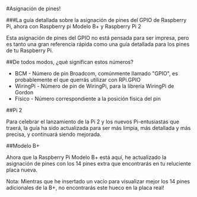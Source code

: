 #Asignación de pines!

###La guía detallada sobre la asignación de pines del GPIO de Raspberry Pi, ahora con Raspberry pi Modelo B+ y Raspberry Pi 2

Esta asignación de pines del GPIO no está pensada para ser impresa, pero es tanto una gran referencia rápida como una guía detallada para los pines de tu Raspberry Pi.

##De todos modos, ¿qué significan estos números?

* BCM - Número de pin Broadcom, comúnmente llamado "GPIO", es probablemente el que querrás utilizar con RPi.GPIO
* WiringPi - Número de pin de WiringPi, para la librería WiringPi de Gordon
* Físico - Número correspondiente a la posición física del pin

##Pi 2

Para celebrar el lanzamiento de la Pi 2 y los nuevos Pi-entusiastas que traerá, la guía ha sido actualizada para ser más limpia, más detallada y más precisa, y continuará siendo mejorada.

##Modelo B+

Ahora que la Raspberry Pi Modelo B+ está aquí, he actualizado la asignación de pines con los 14 pines extra que encontrarás en tu reluciente placa nueva.

Nota: Mientras que he insertado un vacío para visualizar mejor los 14 pines adicionales de la B+, no encontrarás este hueco en la placa real!
